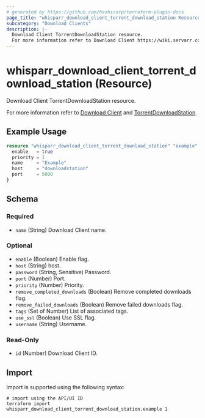 ```yaml
---
# generated by https://github.com/hashicorp/terraform-plugin-docs
page_title: "whisparr_download_client_torrent_download_station Resource - terraform-provider-whisparr"
subcategory: "Download Clients"
description: |-
  Download Client TorrentDownloadStation resource.
  For more information refer to Download Client https://wiki.servarr.com/whisparr/settings#download-clients and TorrentDownloadStation https://wiki.servarr.com/whisparr/supported#torrentdownloadstation.
---
```


# whisparr_download_client_torrent_download_station (Resource)

<!-- subcategory:Download Clients -->Download Client TorrentDownloadStation resource.
For more information refer to [Download Client](https://wiki.servarr.com/whisparr/settings#download-clients) and [TorrentDownloadStation](https://wiki.servarr.com/whisparr/supported#torrentdownloadstation).

## Example Usage

```terraform
resource "whisparr_download_client_torrent_download_station" "example" {
  enable   = true
  priority = 1
  name     = "Example"
  host     = "downloadstation"
  port     = 5000
}
```

<!-- schema generated by tfplugindocs -->
## Schema

### Required

- `name` (String) Download Client name.

### Optional

- `enable` (Boolean) Enable flag.
- `host` (String) host.
- `password` (String, Sensitive) Password.
- `port` (Number) Port.
- `priority` (Number) Priority.
- `remove_completed_downloads` (Boolean) Remove completed downloads flag.
- `remove_failed_downloads` (Boolean) Remove failed downloads flag.
- `tags` (Set of Number) List of associated tags.
- `use_ssl` (Boolean) Use SSL flag.
- `username` (String) Username.

### Read-Only

- `id` (Number) Download Client ID.

## Import

Import is supported using the following syntax:

```shell
# import using the API/UI ID
terraform import whisparr_download_client_torrent_download_station.example 1
```
